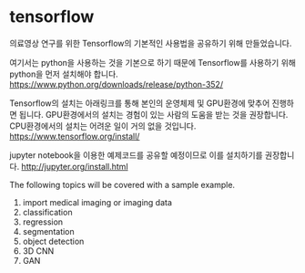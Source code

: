 # tensorflow

의료영상 연구를 위한 Tensorflow의 기본적인 사용법을 공유하기 위해 만들었습니다.


여기서는 python을 사용하는 것을 기본으로 하기 때문에 Tensorflow를 사용하기 위해 python을 먼저 설치해야 합니다.
https://www.python.org/downloads/release/python-352/

Tensorflow의 설치는 아래링크를 통해 본인의 운영체제 및 GPU환경에 맞추어 진행하면 됩니다. 
GPU환경에서의 설치는 경험이 있는 사람의 도움을 받는 것을 권장합니다. CPU환경에서의 설치는 어려운 일이 거의 없을 것입니다.
https://www.tensorflow.org/install/

jupyter notebook을 이용한 예제코드를 공유할 예정이므로 이를 설치하기를 권장합니다.
http://jupyter.org/install.html


The following topics will be covered with a sample example.
1. import medical imaging or imaging data
2. classification
3. regression
4. segmentation
5. object detection
6. 3D CNN
7. GAN



